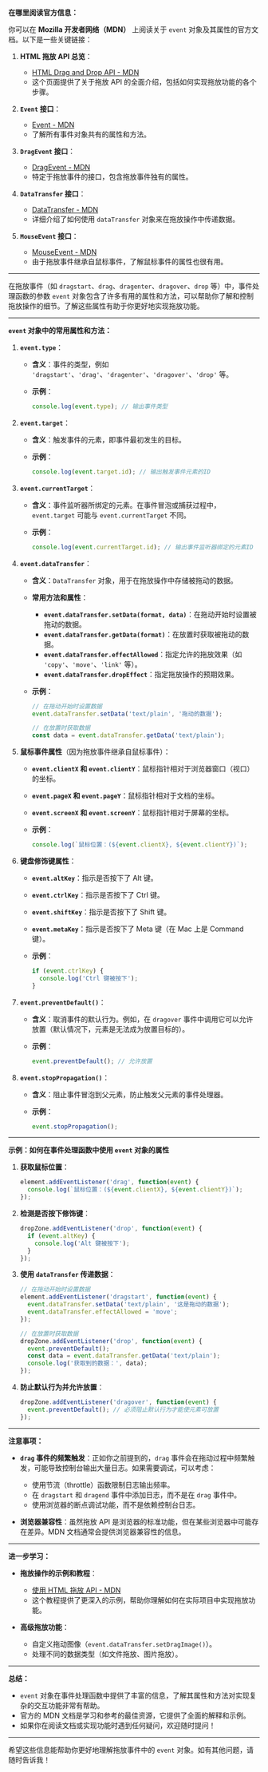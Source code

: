 **在哪里阅读官方信息：**

你可以在 **Mozilla 开发者网络（MDN）** 上阅读关于 `event` 对象及其属性的官方文档。以下是一些关键链接：

1. **HTML 拖放 API 总览**：
    
    - [HTML Drag and Drop API - MDN](https://developer.mozilla.org/zh-CN/docs/Web/API/HTML_Drag_and_Drop_API)
    - 这个页面提供了关于拖放 API 的全面介绍，包括如何实现拖放功能的各个步骤。
2. **`Event` 接口**：
    
    - [Event - MDN](https://developer.mozilla.org/zh-CN/docs/Web/API/Event)
    - 了解所有事件对象共有的属性和方法。
3. **`DragEvent` 接口**：
    
    - [DragEvent - MDN](https://developer.mozilla.org/zh-CN/docs/Web/API/DragEvent)
    - 特定于拖放事件的接口，包含拖放事件独有的属性。
4. **`DataTransfer` 接口**：
    
    - [DataTransfer - MDN](https://developer.mozilla.org/zh-CN/docs/Web/API/DataTransfer)
    - 详细介绍了如何使用 `dataTransfer` 对象来在拖放操作中传递数据。
5. **`MouseEvent` 接口**：
    
    - [MouseEvent - MDN](https://developer.mozilla.org/zh-CN/docs/Web/API/MouseEvent)
    - 由于拖放事件继承自鼠标事件，了解鼠标事件的属性也很有用。

---

在拖放事件（如 `dragstart`、`drag`、`dragenter`、`dragover`、`drop` 等）中，事件处理函数的参数 `event` 对象包含了许多有用的属性和方法，可以帮助你了解和控制拖放操作的细节。了解这些属性有助于你更好地实现拖放功能。

---

**`event` 对象中的常用属性和方法：**

1. **`event.type`**：
    
    - **含义**：事件的类型，例如 `'dragstart'`、`'drag'`、`'dragenter'`、`'dragover'`、`'drop'` 等。
    - **示例**：
        
        ```javascript
        console.log(event.type); // 输出事件类型
        ```
        
2. **`event.target`**：
    
    - **含义**：触发事件的元素，即事件最初发生的目标。
    - **示例**：
        
        ```javascript
        console.log(event.target.id); // 输出触发事件元素的ID
        ```
        
3. **`event.currentTarget`**：
    
    - **含义**：事件监听器所绑定的元素。在事件冒泡或捕获过程中，`event.target` 可能与 `event.currentTarget` 不同。
    - **示例**：
        
        ```javascript
        console.log(event.currentTarget.id); // 输出事件监听器绑定的元素ID
        ```
        
4. **`event.dataTransfer`**：
    
    - **含义**：`DataTransfer` 对象，用于在拖放操作中存储被拖动的数据。
    - **常用方法和属性**：
        - **`event.dataTransfer.setData(format, data)`**：在拖动开始时设置被拖动的数据。
        - **`event.dataTransfer.getData(format)`**：在放置时获取被拖动的数据。
        - **`event.dataTransfer.effectAllowed`**：指定允许的拖放效果（如 `'copy'`、`'move'`、`'link'` 等）。
        - **`event.dataTransfer.dropEffect`**：指定拖放操作的预期效果。
    - **示例**：
        
        ```javascript
        // 在拖动开始时设置数据
        event.dataTransfer.setData('text/plain', '拖动的数据');
        
        // 在放置时获取数据
        const data = event.dataTransfer.getData('text/plain');
        ```
        
5. **鼠标事件属性**（因为拖放事件继承自鼠标事件）：
    
    - **`event.clientX` 和 `event.clientY`**：鼠标指针相对于浏览器窗口（视口）的坐标。
    - **`event.pageX` 和 `event.pageY`**：鼠标指针相对于文档的坐标。
    - **`event.screenX` 和 `event.screenY`**：鼠标指针相对于屏幕的坐标。
    - **示例**：
        
        ```javascript
        console.log(`鼠标位置：(${event.clientX}, ${event.clientY})`);
        ```
        
6. **键盘修饰键属性**：
    
    - **`event.altKey`**：指示是否按下了 Alt 键。
    - **`event.ctrlKey`**：指示是否按下了 Ctrl 键。
    - **`event.shiftKey`**：指示是否按下了 Shift 键。
    - **`event.metaKey`**：指示是否按下了 Meta 键（在 Mac 上是 Command 键）。
    - **示例**：
        
        ```javascript
        if (event.ctrlKey) {
          console.log('Ctrl 键被按下');
        }
        ```
        
7. **`event.preventDefault()`**：
    
    - **含义**：取消事件的默认行为。例如，在 `dragover` 事件中调用它可以允许放置（默认情况下，元素是无法成为放置目标的）。
    - **示例**：
        
        ```javascript
        event.preventDefault(); // 允许放置
        ```
        
8. **`event.stopPropagation()`**：
    
    - **含义**：阻止事件冒泡到父元素，防止触发父元素的事件处理器。
    - **示例**：
        
        ```javascript
        event.stopPropagation();
        ```
        

---



**示例：如何在事件处理函数中使用 `event` 对象的属性**

1. **获取鼠标位置**：
    
    ```javascript
    element.addEventListener('drag', function(event) {
      console.log(`鼠标位置：(${event.clientX}, ${event.clientY})`);
    });
    ```
    
2. **检测是否按下修饰键**：
    
    ```javascript
    dropZone.addEventListener('drop', function(event) {
      if (event.altKey) {
        console.log('Alt 键被按下');
      }
    });
    ```
    
3. **使用 `dataTransfer` 传递数据**：
    
    ```javascript
    // 在拖动开始时设置数据
    element.addEventListener('dragstart', function(event) {
      event.dataTransfer.setData('text/plain', '这是拖动的数据');
      event.dataTransfer.effectAllowed = 'move';
    });
    
    // 在放置时获取数据
    dropZone.addEventListener('drop', function(event) {
      event.preventDefault();
      const data = event.dataTransfer.getData('text/plain');
      console.log('获取到的数据：', data);
    });
    ```
    
4. **防止默认行为并允许放置**：
    
    ```javascript
    dropZone.addEventListener('dragover', function(event) {
      event.preventDefault(); // 必须阻止默认行为才能使元素可放置
    });
    ```
    

---

**注意事项：**

- **`drag` 事件的频繁触发**：正如你之前提到的，`drag` 事件会在拖动过程中频繁触发，可能导致控制台输出大量日志。如果需要调试，可以考虑：
    
    - 使用节流（throttle）函数限制日志输出频率。
    - 在 `dragstart` 和 `dragend` 事件中添加日志，而不是在 `drag` 事件中。
    - 使用浏览器的断点调试功能，而不是依赖控制台日志。
- **浏览器兼容性**：虽然拖放 API 是浏览器的标准功能，但在某些浏览器中可能存在差异。MDN 文档通常会提供浏览器兼容性的信息。
    

---

**进一步学习：**

- **拖放操作的示例和教程**：
    
    - [使用 HTML 拖放 API - MDN](https://developer.mozilla.org/zh-CN/docs/Web/API/HTML_Drag_and_Drop_API/Using_the_HTML5_Drag_and_Drop_API)
    - 这个教程提供了更深入的示例，帮助你理解如何在实际项目中实现拖放功能。
- **高级拖放功能**：
    
    - 自定义拖动图像（`event.dataTransfer.setDragImage()`）。
    - 处理不同的数据类型（如文件拖放、图片拖放）。

---

**总结：**

- `event` 对象在事件处理函数中提供了丰富的信息，了解其属性和方法对实现复杂的交互功能非常有帮助。
- 官方的 MDN 文档是学习和参考的最佳资源，它提供了全面的解释和示例。
- 如果你在阅读文档或实现功能时遇到任何疑问，欢迎随时提问！

---

希望这些信息能帮助你更好地理解拖放事件中的 `event` 对象。如有其他问题，请随时告诉我！